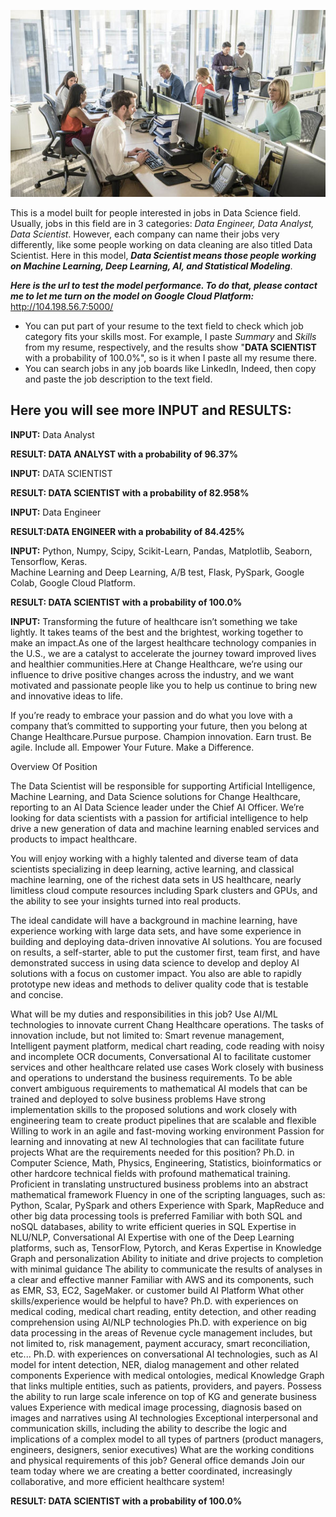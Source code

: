 ![alterText](https://github.com/nichangyuan/ML-DL/blob/master/Deep%20Learning/NLP/Job%20Recommendation/02%20deployment2GCP/02_flaskapp/static/office.jpg?raw=true)

This is a model built for people interested in jobs in Data Science field. Usually, jobs in this field are in 3 categories: *Data Engineer, Data Analyst, Data Scientist*. However, each company can name their jobs very differently, like some people working on data cleaning are also titled Data Scientist. Here in this model, ***Data Scientist means those people working on Machine Learning, Deep Learning, AI, and Statistical Modeling***. 

***Here is the url to test the model performance. To do that, please contact me to let me turn on the model on Google Cloud Platform:***
http://104.198.56.7:5000/
- You can put part of your resume to the text field to check which job category fits your skills most. For example, I paste *Summary* and *Skills* from my resume, respectively, and the results show "**DATA SCIENTIST** with a probability of 100.0%", so is it when I paste all my resume there.
- You can search jobs in any job boards like LinkedIn, Indeed, then copy and paste the job description to the text field.

## Here you will see more INPUT and RESULTS:<br>

**INPUT:** Data Analyst

**RESULT: DATA ANALYST with a probability of 96.37%**


**INPUT:** DATA SCIENTIST

**RESULT: DATA SCIENTIST with a probability of 82.958%**


**INPUT:** Data Engineer

**RESULT:DATA ENGINEER with a probability of 84.425%**


**INPUT:** 
Python, Numpy, Scipy, Scikit-Learn, Pandas, Matplotlib, Seaborn, Tensorflow, Keras.<br>
Machine Learning and Deep Learning, A/B test, Flask, PySpark, Google Colab, Google Cloud Platform.


**RESULT: DATA SCIENTIST with a probability of 100.0%**


**INPUT:**
Transforming the future of healthcare isn’t something we take lightly. It takes teams of the best and the brightest, working together to make an impact.As one of the largest healthcare technology companies in the U.S., we are a catalyst to accelerate the journey toward improved lives and healthier communities.Here at Change Healthcare, we’re using our influence to drive positive changes across the industry, and we want motivated and passionate people like you to help us continue to bring new and innovative ideas to life.

If you’re ready to embrace your passion and do what you love with a company that’s committed to supporting your future, then you belong at Change Healthcare.Pursue purpose. Champion innovation. Earn trust. Be agile. Include all. Empower Your Future. Make a Difference.

Overview Of Position

The Data Scientist will be responsible for supporting Artificial Intelligence, Machine Learning, and Data Science solutions for Change Healthcare, reporting to an AI Data Science leader under the Chief AI Officer. We’re looking for data scientists with a passion for artificial intelligence to help drive a new generation of data and machine learning enabled services and products to impact healthcare.

You will enjoy working with a highly talented and diverse team of data scientists specializing in deep learning, active learning, and classical machine learning, one of the richest data sets in US healthcare, nearly limitless cloud compute resources including Spark clusters and GPUs, and the ability to see your insights turned into real products.

The ideal candidate will have a background in machine learning, have experience working with large data sets, and have some experience in building and deploying data-driven innovative AI solutions. You are focused on results, a self-starter, able to put the customer first, team first, and have demonstrated success in using data science to develop and deploy AI solutions with a focus on customer impact. You also are able to rapidly prototype new ideas and methods to deliver quality code that is testable and concise.

What will be my duties and responsibilities in this job?
Use AI/ML technologies to innovate current Chang Healthcare operations. The tasks of innovation include, but not limited to: Smart revenue management, Intelligent payment platform, medical chart reading, code reading with noisy and incomplete OCR documents, Conversational AI to facilitate customer services and other healthcare related use cases
Work closely with business and operations to understand the business requirements. To be able convert ambiguous requirements to mathematical AI models that can be trained and deployed to solve business problems
Have strong implementation skills to the proposed solutions and work closely with engineering team to create product pipelines that are scalable and flexible
Willing to work in an agile and fast-moving working environment
Passion for learning and innovating at new AI technologies that can facilitate future projects
What are the requirements needed for this position?
Ph.D. in Computer Science, Math, Physics, Engineering, Statistics, bioinformatics or other hardcore technical fields with profound mathematical training. Proficient in translating unstructured business problems into an abstract mathematical framework
Fluency in one of the scripting languages, such as: Python, Scalar, PySpark and others
Experience with Spark, MapReduce and other big data processing tools is preferred
Familiar with both SQL and noSQL databases, ability to write efficient queries in SQL
Expertise in NLU/NLP, Conversational AI
Expertise with one of the Deep Learning platforms, such as, TensorFlow, Pytorch, and Keras
Expertise in Knowledge Graph and personalization
Ability to initiate and drive projects to completion with minimal guidance
The ability to communicate the results of analyses in a clear and effective manner
Familiar with AWS and its components, such as EMR, S3, EC2, SageMaker. or customer build AI Platform
What other skills/experience would be helpful to have?
Ph.D. with experiences on medical coding, medical chart reading, entity detection, and other reading comprehension using AI/NLP technologies
Ph.D. with experience on big data processing in the areas of Revenue cycle management includes, but not limited to, risk management, payment accuracy, smart reconciliation, etc...
Ph.D. with experiences on conversational AI technologies, such as AI model for intent detection, NER, dialog management and other related components
Experience with medical ontologies, medical Knowledge Graph that links multiple entities, such as patients, providers, and payers. Possess the ability to run large scale inference on top of KG and generate business values
Experience with medical image processing, diagnosis based on images and narratives using AI technologies
Exceptional interpersonal and communication skills, including the ability to describe the logic and implications of a complex model to all types of partners (product managers, engineers, designers, senior executives)
What are the working conditions and physical requirements of this job?
General office demands
Join our team today where we are creating a better coordinated, increasingly collaborative, and more efficient healthcare system!

**RESULT: DATA SCIENTIST with a probability of 100.0%**




